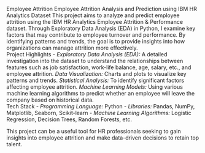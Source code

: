  Employee Attrition
 Employee Attrition Analysis and Prediction using IBM HR Analytics Dataset  This project aims to analyze and predict employee attrition using the IBM HR Analytics Employee Attrition & Performance dataset. Through Exploratory Data Analysis (EDA) in Python, I examine key factors that may contribute to employee turnover and performance. By identifying patterns and trends, the goal is to provide insights into how organizations can manage attrition more effectively.\
 Project Highlights - *Exploratory Data Analysis (EDA):* A detailed investigation into the dataset to understand the relationships between features such as job satisfaction, work-life balance, age, salary, etc., and employee attrition. 
*Data Visualization:* Charts and plots to visualize key patterns and trends. 
*Statistical Analysis:* To identify significant factors affecting employee attrition. 
*Machine Learning Models:* Using various machine learning algorithms to predict whether an employee will leave the company based on historical data.  
Tech Stack - *Programming Language:* Python - *Libraries:* Pandas, NumPy, Matplotlib, Seaborn, Scikit-learn - *Machine Learning Algorithms:* Logistic Regression, Decision Trees, Random Forests, etc.  

This project can be a useful tool for HR professionals seeking to gain insights into employee attrition and make data-driven decisions to retain top talent.
